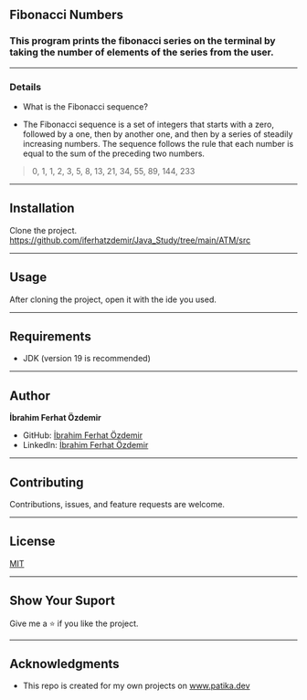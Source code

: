 
## Fibonacci Numbers
### This program prints the fibonacci series on the terminal by taking the number of elements of the series from the user.

--- 

### Details
* What is the Fibonacci sequence?

* The Fibonacci sequence is a set of integers that starts with a zero, followed
  by a one, then by another one, and then by a series of steadily increasing numbers.
  The sequence follows the rule that each number is equal to the sum of the preceding two numbers.

>  0, 1, 1, 2, 3, 5, 8, 13, 21, 34, 55, 89, 144, 233

---






## Installation
Clone the project.
https://github.com/iferhatzdemir/Java_Study/tree/main/ATM/src

---

## Usage
After cloning the project, open it with the ide you used.

---

## Requirements
* JDK (version 19 is recommended)

---

## Author
**İbrahim Ferhat Özdemir**

* GitHub: [İbrahim Ferhat Özdemir](https://github.com/iferhatzdemir)
* LinkedIn: [İbrahim Ferhat Özdemir](https://www.linkedin.com/in/ibrahim-ferhat-%C3%B6zdemir-4304b4139/
  )
---

## Contributing
Contributions, issues, and feature requests are welcome.

---

## License

[MIT](https://choosealicense.com/licenses/mit/)

---

## Show Your Suport
Give me a &#11088; if you like the project.

---

## Acknowledgments
* This repo is created for my own projects on www.patika.dev